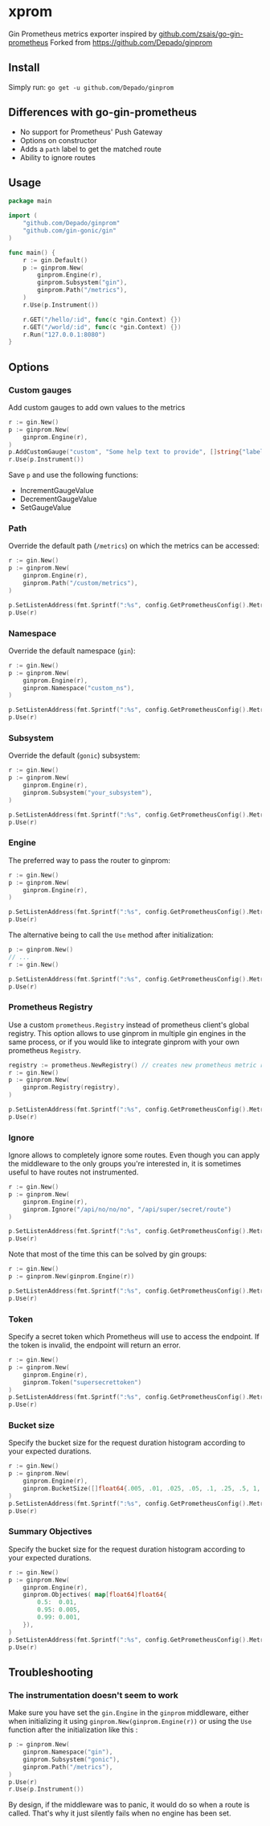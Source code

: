 # xprom

Gin Prometheus metrics exporter inspired by [github.com/zsais/go-gin-prometheus](https://github.com/zsais/go-gin-prometheus)
Forked from https://github.com/Depado/ginprom

## Install

Simply run:
`go get -u github.com/Depado/ginprom`

## Differences with go-gin-prometheus

- No support for Prometheus' Push Gateway
- Options on constructor
- Adds a `path` label to get the matched route
- Ability to ignore routes

## Usage

```go
package main

import (
	"github.com/Depado/ginprom"
	"github.com/gin-gonic/gin"
)

func main() {
	r := gin.Default()
	p := ginprom.New(
		ginprom.Engine(r),
		ginprom.Subsystem("gin"),
		ginprom.Path("/metrics"),
	)
	r.Use(p.Instrument())

	r.GET("/hello/:id", func(c *gin.Context) {})
	r.GET("/world/:id", func(c *gin.Context) {})
	r.Run("127.0.0.1:8080")
}
```

## Options

### Custom gauges

Add custom gauges to add own values to the metrics

```go
r := gin.New()
p := ginprom.New(
	ginprom.Engine(r),
)
p.AddCustomGauge("custom", "Some help text to provide", []string{"label"})
r.Use(p.Instrument())
```

Save `p` and use the following functions:

- IncrementGaugeValue
- DecrementGaugeValue
- SetGaugeValue

### Path

Override the default path (`/metrics`) on which the metrics can be accessed:

```go
r := gin.New()
p := ginprom.New(
	ginprom.Engine(r),
	ginprom.Path("/custom/metrics"),
)

p.SetListenAddress(fmt.Sprintf(":%s", config.GetPrometheusConfig().MetricPort))
p.Use(r)
```

### Namespace

Override the default namespace (`gin`):

```go
r := gin.New()
p := ginprom.New(
	ginprom.Engine(r),
	ginprom.Namespace("custom_ns"),
)

p.SetListenAddress(fmt.Sprintf(":%s", config.GetPrometheusConfig().MetricPort))
p.Use(r)
```

### Subsystem

Override the default (`gonic`) subsystem:

```go
r := gin.New()
p := ginprom.New(
	ginprom.Engine(r),
	ginprom.Subsystem("your_subsystem"),
)

p.SetListenAddress(fmt.Sprintf(":%s", config.GetPrometheusConfig().MetricPort))
p.Use(r)
```

### Engine

The preferred way to pass the router to ginprom:

```go
r := gin.New()
p := ginprom.New(
	ginprom.Engine(r),
)

p.SetListenAddress(fmt.Sprintf(":%s", config.GetPrometheusConfig().MetricPort))
p.Use(r)
```

The alternative being to call the `Use` method after initialization:

```go
p := ginprom.New()
// ...
r := gin.New()

p.SetListenAddress(fmt.Sprintf(":%s", config.GetPrometheusConfig().MetricPort))
p.Use(r)

```

### Prometheus Registry

Use a custom `prometheus.Registry` instead of prometheus client's global registry. This option allows
to use ginprom in multiple gin engines in the same process, or if you would like to integrate ginprom with your own
prometheus `Registry`.

```go
registry := prometheus.NewRegistry() // creates new prometheus metric registry
r := gin.New()
p := ginprom.New(
    ginprom.Registry(registry),
)

p.SetListenAddress(fmt.Sprintf(":%s", config.GetPrometheusConfig().MetricPort))
p.Use(r)
```

### Ignore

Ignore allows to completely ignore some routes. Even though you can apply the
middleware to the only groups you're interested in, it is sometimes useful to
have routes not instrumented.

```go
r := gin.New()
p := ginprom.New(
	ginprom.Engine(r),
	ginprom.Ignore("/api/no/no/no", "/api/super/secret/route")
)

p.SetListenAddress(fmt.Sprintf(":%s", config.GetPrometheusConfig().MetricPort))
p.Use(r)
```

Note that most of the time this can be solved by gin groups:

```go
r := gin.New()
p := ginprom.New(ginprom.Engine(r))

p.SetListenAddress(fmt.Sprintf(":%s", config.GetPrometheusConfig().MetricPort))
p.Use(r)
```

### Token

Specify a secret token which Prometheus will use to access the endpoint. If the
token is invalid, the endpoint will return an error.

```go
r := gin.New()
p := ginprom.New(
	ginprom.Engine(r),
	ginprom.Token("supersecrettoken")
)
p.SetListenAddress(fmt.Sprintf(":%s", config.GetPrometheusConfig().MetricPort))
p.Use(r)
```

### Bucket size

Specify the bucket size for the request duration histogram according to your
expected durations.

```go
r := gin.New()
p := ginprom.New(
	ginprom.Engine(r),
	ginprom.BucketSize([]float64{.005, .01, .025, .05, .1, .25, .5, 1, 2.5, 5, 10}),
)
p.SetListenAddress(fmt.Sprintf(":%s", config.GetPrometheusConfig().MetricPort))
p.Use(r)
```

### Summary Objectives 

Specify the bucket size for the request duration histogram according to your
expected durations.

```go
r := gin.New()
p := ginprom.New(
	ginprom.Engine(r),
	ginprom.Objectives( map[float64]float64{
        0.5:  0.01,
        0.95: 0.005,
        0.99: 0.001,
    }),
)
p.SetListenAddress(fmt.Sprintf(":%s", config.GetPrometheusConfig().MetricPort))
p.Use(r)
```

## Troubleshooting

### The instrumentation doesn't seem to work

Make sure you have set the `gin.Engine` in the `ginprom` middleware, either when
initializing it using `ginprom.New(ginprom.Engine(r))` or using the `Use`
function after the initialization like this :

```go
p := ginprom.New(
	ginprom.Namespace("gin"),
	ginprom.Subsystem("gonic"),
	ginprom.Path("/metrics"),
)
p.Use(r)
r.Use(p.Instrument())
```

By design, if the middleware was to panic, it would do so when a route is
called. That's why it just silently fails when no engine has been set.